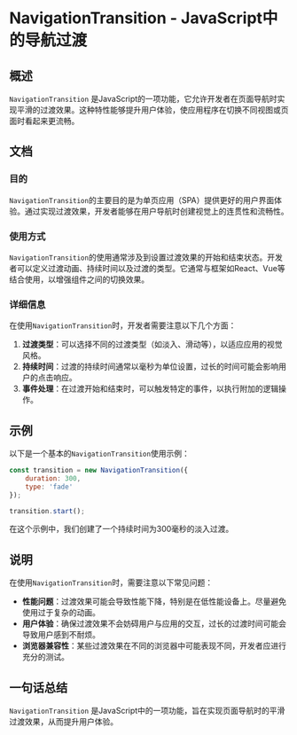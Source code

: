 <!--
Meta Description: # NavigationTransition - JavaScript中的导航过渡 ## 概述 `NavigationTransition` 是JavaScript的一项功能，它允许开发者在页面导航时实现平滑的过渡效果。这种特性能够提升用户体验，使应用程序在切换不同视图或页面时看起来更流畅。 ## ...
Meta Keywords: navigationtransition, 在使用, transition, javascript中的导航过渡, 是javascript的一项功能
-->

# NavigationTransition - JavaScript中的导航过渡

## 概述
`NavigationTransition` 是JavaScript的一项功能，它允许开发者在页面导航时实现平滑的过渡效果。这种特性能够提升用户体验，使应用程序在切换不同视图或页面时看起来更流畅。

## 文档
### 目的
`NavigationTransition`的主要目的是为单页应用（SPA）提供更好的用户界面体验。通过实现过渡效果，开发者能够在用户导航时创建视觉上的连贯性和流畅性。

### 使用方式
`NavigationTransition`的使用通常涉及到设置过渡效果的开始和结束状态。开发者可以定义过渡动画、持续时间以及过渡的类型。它通常与框架如React、Vue等结合使用，以增强组件之间的切换效果。

### 详细信息
在使用`NavigationTransition`时，开发者需要注意以下几个方面：

1. **过渡类型**：可以选择不同的过渡类型（如淡入、滑动等），以适应应用的视觉风格。
2. **持续时间**：过渡的持续时间通常以毫秒为单位设置，过长的时间可能会影响用户的点击响应。
3. **事件处理**：在过渡开始和结束时，可以触发特定的事件，以执行附加的逻辑操作。

## 示例
以下是一个基本的`NavigationTransition`使用示例：

```javascript
const transition = new NavigationTransition({
    duration: 300,
    type: 'fade'
});

transition.start();
```

在这个示例中，我们创建了一个持续时间为300毫秒的淡入过渡。

## 说明
在使用`NavigationTransition`时，需要注意以下常见问题：

- **性能问题**：过渡效果可能会导致性能下降，特别是在低性能设备上。尽量避免使用过于复杂的动画。
- **用户体验**：确保过渡效果不会妨碍用户与应用的交互，过长的过渡时间可能会导致用户感到不耐烦。
- **浏览器兼容性**：某些过渡效果在不同的浏览器中可能表现不同，开发者应进行充分的测试。

## 一句话总结
`NavigationTransition` 是JavaScript中的一项功能，旨在实现页面导航时的平滑过渡效果，从而提升用户体验。